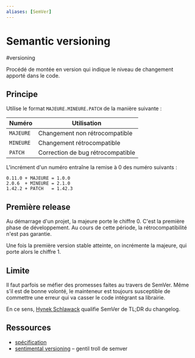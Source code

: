 ```yaml
---
aliases: [SemVer]
---
```


# Semantic versioning

#versioning

Procédé de montée en version qui indique le niveau de changement apporté dans le code.

## Principe

Utilise le format `MAJEURE.MINEURE.PATCH` de la manière suivante :

| Numéro    | Utilisation                       |
| --------- | --------------------------------- |
| `MAJEURE` | Changement non rétrocompatible    |
| `MINEURE` | Changement rétrocompatible        |
| `PATCH`   | Correction de bug rétrocompatible |

L'incrément d'un numéro entraîne la remise à 0 des numéro suivants :

```
0.11.0 + MAJEURE = 1.0.0
2.0.6  + MINEURE = 2.1.0
1.42.2 + PATCH   = 1.42.3
```

## Première release

Au démarrage d'un projet, la majeure porte le chiffre 0. C'est la première phase de développement. Au cours de cette période, la rétrocompatibilité n'est pas garantie.

Une fois la première version stable atteinte, on incrémente la majeure, qui porte alors le chiffre 1.

## Limite

Il faut parfois se méfier des promesses faites au travers de SemVer. Même s'il est de bonne volonté, le mainteneur est toujours susceptible de commettre une erreur qui va casser le code intégrant sa librairie.

En ce sens, [Hynek Schlawack](https://hynek.me/articles/semver-will-not-save-you/) qualifie SemVer de TL;DR du changelog.

## Ressources

- [spécification](https://semver.org/)
- [sentimental versioning](http://sentimentalversioning.org/) – gentil troll de semver

